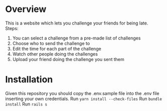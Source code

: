 # Overview

This is a website which lets you challenge your friends for being late.  
Steps:  
1. You can select a challenge from a pre-made list of challenges  
2. Choose who to send the challenge to  
3. Edit the time for each part of the challenge  
4. Watch other people doing the challenges  
5. Upload your friend doing the challenge you sent them

# Installation

Given this repository you should copy the .env.sample file into the .env file inserting your own credentials.
Run `yarn install --check-files`
Run `bundle install`
Run `rails s`
